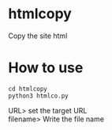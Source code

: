 # htmlcopy
Copy the site html

# How to use
```git clone https://github.com/1ibr4/htmlcopy
cd htmlcopy
python3 htmlco.py
```
URL>  set the target URL  
filename> Write the file name
